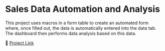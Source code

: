 # Sales Data Automation and Analysis

This project uses macros in a form table to create an automated form where, once filled out, the data is automatically entered into the data tab. The dashboard then performs data analysis based on this data.

🔗 [Project Link](https://docs.google.com/spreadsheets/d/1CiUIwj1tAGYuOJQQuyRb4BGIL0XZG7fxxaFFq2aMloE/edit?usp=sharing)
